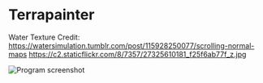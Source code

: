 # Terrapainter

Water Texture Credit:
https://watersimulation.tumblr.com/post/115928250077/scrolling-normal-maps
https://c2.staticflickr.com/8/7357/27325610181_f25f6ab77f_z.jpg

![Program screenshot](https://cdn.discordapp.com/attachments/1014691721445130250/1022269853370945627/unknown.png)